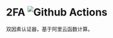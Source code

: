 # 2FA ![Github Actions](https://www.github.com/Tarocch1/2FA/workflows/Main%20workflow/badge.svg)

双因素认证器，基于阿里云函数计算。
